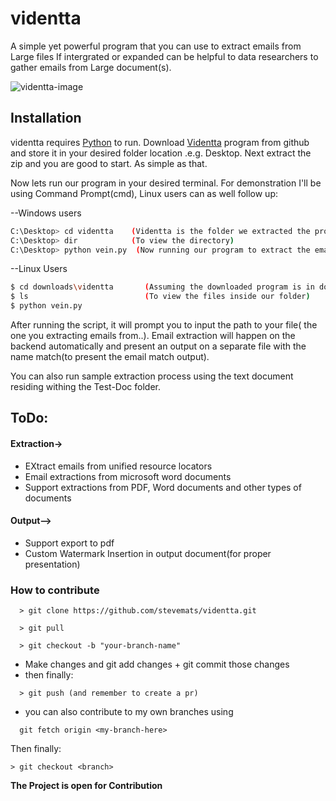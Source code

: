 # videntta
A simple yet powerful program that you can use to extract emails from Large files
If intergrated or expanded can be helpful to data researchers to gather emails from Large
document(s).


![videntta-image](https://user-images.githubusercontent.com/30528167/75135355-5bc60580-56f2-11ea-9556-6828cce8becd.JPG)


## Installation
videntta requires [Python](https://python.org/) to run. Download [Videntta](https://github.com/stevemats/videntta/) program from github and store it in your desired folder location .e.g. Desktop. Next extract the zip and you are good to start. As simple as that.

Now lets run our program in your desired terminal. For demonstration I'll be using 
Command Prompt(cmd), Linux users can as well follow up:

--Windows users
```sh
C:\Desktop> cd videntta    (Videntta is the folder we extracted the program into)
C:\Desktop> dir            (To view the directory)
C:\Desktop> python vein.py  (Now running our program to extract the emails)
```

--Linux Users

```sh
$ cd downloads\videntta       (Assuming the downloaded program is in downloads)
$ ls                          (To view the files inside our folder)
$ python vein.py
```

After running the script, it will prompt you to input the path to your file( the one you extracting emails from..).
Email extraction will happen on the backend automatically and present an output on a separate file with the name
match(to present the email match output).

You can also run sample extraction process using the text document residing withing the Test-Doc folder.


## ToDo:
#### Extraction->
- EXtract emails from unified resource locators
- Email extractions from microsoft word documents
- Support extractions from PDF, Word documents and other types of documents

#### Output-->
- Support export to pdf
- Custom Watermark Insertion in output document(for proper presentation)

### How to contribute

```
  > git clone https://github.com/stevemats/videntta.git
```
```
  > git pull
```
```
  > git checkout -b "your-branch-name"
```
 - Make changes and git add changes + git commit those changes
 - then finally:
```
  > git push (and remember to create a pr)
```
- you can also contribute to my own branches using
```
  git fetch origin <my-branch-here>
```
Then finally:
```
> git checkout <branch>
```

**The Project is open for Contribution**
